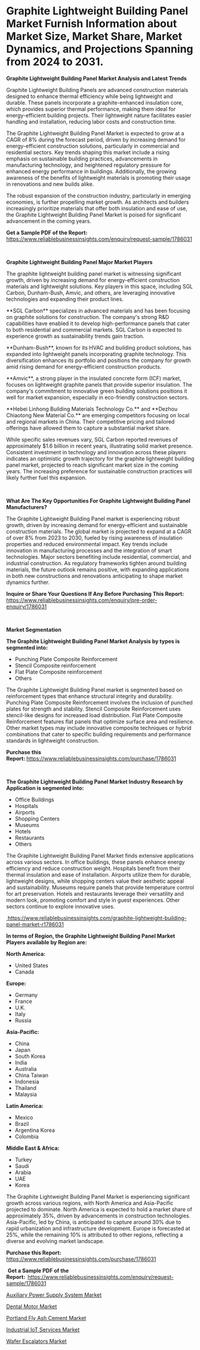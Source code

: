 <p><h1>Graphite Lightweight Building Panel Market Furnish Information about Market Size, Market Share, Market Dynamics, and Projections Spanning from 2024 to 2031.</h1></p><p><strong>Graphite Lightweight Building Panel Market Analysis and Latest Trends</strong></p>
<p><p>Graphite Lightweight Building Panels are advanced construction materials designed to enhance thermal efficiency while being lightweight and durable. These panels incorporate a graphite-enhanced insulation core, which provides superior thermal performance, making them ideal for energy-efficient building projects. Their lightweight nature facilitates easier handling and installation, reducing labor costs and construction time.</p><p>The Graphite Lightweight Building Panel Market is expected to grow at a CAGR of 8% during the forecast period, driven by increasing demand for energy-efficient construction solutions, particularly in commercial and residential sectors. Key trends shaping this market include a rising emphasis on sustainable building practices, advancements in manufacturing technology, and heightened regulatory pressure for enhanced energy performance in buildings. Additionally, the growing awareness of the benefits of lightweight materials is promoting their usage in renovations and new builds alike. </p><p>The robust expansion of the construction industry, particularly in emerging economies, is further propelling market growth. As architects and builders increasingly prioritize materials that offer both insulation and ease of use, the Graphite Lightweight Building Panel Market is poised for significant advancement in the coming years.</p></p>
<p><strong>Get a Sample PDF of the Report:&nbsp;</strong> <a href="https://www.reliablebusinessinsights.com/enquiry/request-sample/1786031?utm_campaign=48&utm_medium=2&utm_source=Github&utm_content=ia&utm_term=19122024&utm_id=graphite-lightweight-building-panel">https://www.reliablebusinessinsights.com/enquiry/request-sample/1786031</a></p>
<p>&nbsp;</p>
<p><strong>Graphite Lightweight Building Panel Major Market Players</strong></p>
<p><p>The graphite lightweight building panel market is witnessing significant growth, driven by increasing demand for energy-efficient construction materials and lightweight solutions. Key players in this space, including SGL Carbon, Dunham-Bush, Amvic, and others, are leveraging innovative technologies and expanding their product lines.</p><p>**SGL Carbon** specializes in advanced materials and has been focusing on graphite solutions for construction. The company's strong R&D capabilities have enabled it to develop high-performance panels that cater to both residential and commercial markets. SGL Carbon is expected to experience growth as sustainability trends gain traction.</p><p>**Dunham-Bush**, known for its HVAC and building product solutions, has expanded into lightweight panels incorporating graphite technology. This diversification enhances its portfolio and positions the company for growth amid rising demand for energy-efficient construction products.</p><p>**Amvic**, a strong player in the insulated concrete form (ICF) market, focuses on lightweight graphite panels that provide superior insulation. The company's commitment to innovative green building solutions positions it well for market expansion, especially in eco-friendly construction sectors.</p><p>**Hebei Linhong Building Materials Technology Co.** and **Dezhou Chiaotong New Material Co.** are emerging competitors focusing on local and regional markets in China. Their competitive pricing and tailored offerings have allowed them to capture a substantial market share.</p><p>While specific sales revenues vary, SGL Carbon reported revenues of approximately $1.6 billion in recent years, illustrating solid market presence. Consistent investment in technology and innovation across these players indicates an optimistic growth trajectory for the graphite lightweight building panel market, projected to reach significant market size in the coming years. The increasing preference for sustainable construction practices will likely further fuel this expansion.</p></p>
<p>&nbsp;</p>
<p><strong>What Are The Key Opportunities For Graphite Lightweight Building Panel Manufacturers?</strong></p>
<p><p>The Graphite Lightweight Building Panel market is experiencing robust growth, driven by increasing demand for energy-efficient and sustainable construction materials. The global market is projected to expand at a CAGR of over 8% from 2023 to 2030, fueled by rising awareness of insulation properties and reduced environmental impact. Key trends include innovation in manufacturing processes and the integration of smart technologies. Major sectors benefiting include residential, commercial, and industrial construction. As regulatory frameworks tighten around building materials, the future outlook remains positive, with expanding applications in both new constructions and renovations anticipating to shape market dynamics further.</p></p>
<p><strong>Inquire or Share Your Questions If Any Before Purchasing This Report:</strong> <a href="https://www.reliablebusinessinsights.com/enquiry/pre-order-enquiry/1786031?utm_campaign=48&utm_medium=2&utm_source=Github&utm_content=ia&utm_term=19122024&utm_id=graphite-lightweight-building-panel">https://www.reliablebusinessinsights.com/enquiry/pre-order-enquiry/1786031</a></p>
<p>&nbsp;</p>
<p><strong>Market Segmentation</strong></p>
<p><strong>The Graphite Lightweight Building Panel Market Analysis by types is segmented into:</strong></p>
<p><ul><li>Punching Plate Composite Reinforcement</li><li>Stencil Composite reinforcement</li><li>Flat Plate Composite reinforcement</li><li>Others</li></ul></p>
<p><p>The Graphite Lightweight Building Panel market is segmented based on reinforcement types that enhance structural integrity and durability. Punching Plate Composite Reinforcement involves the inclusion of punched plates for strength and stability. Stencil Composite Reinforcement uses stencil-like designs for increased load distribution. Flat Plate Composite Reinforcement features flat panels that optimize surface area and resilience. Other market types may include innovative composite techniques or hybrid combinations that cater to specific building requirements and performance standards in lightweight construction.</p></p>
<p><strong>Purchase this Report:&nbsp;</strong><a href="https://www.reliablebusinessinsights.com/purchase/1786031?utm_campaign=48&utm_medium=2&utm_source=Github&utm_content=ia&utm_term=19122024&utm_id=graphite-lightweight-building-panel">https://www.reliablebusinessinsights.com/purchase/1786031</a></p>
<p>&nbsp;</p>
<p><strong>The Graphite Lightweight Building Panel Market Industry Research by Application is segmented into:</strong></p>
<p><ul><li>Office Buildings</li><li>Hospitals</li><li>Airports</li><li>Shopping Centers</li><li>Museums</li><li>Hotels</li><li>Restaurants</li><li>Others</li></ul></p>
<p><p>The Graphite Lightweight Building Panel Market finds extensive applications across various sectors. In office buildings, these panels enhance energy efficiency and reduce construction weight. Hospitals benefit from their thermal insulation and ease of installation. Airports utilize them for durable, lightweight designs, while shopping centers value their aesthetic appeal and sustainability. Museums require panels that provide temperature control for art preservation. Hotels and restaurants leverage their versatility and modern look, promoting comfort and style in guest experiences. Other sectors continue to explore innovative uses.</p></p>
<p><a href="https://www.reliablebusinessinsights.com/graphite-lightweight-building-panel-market-r1786031?utm_campaign=48&utm_medium=2&utm_source=Github&utm_content=ia&utm_term=19122024&utm_id=graphite-lightweight-building-panel">&nbsp;https://www.reliablebusinessinsights.com/graphite-lightweight-building-panel-market-r1786031</a></p>
<p><strong>In terms of Region, the Graphite Lightweight Building Panel Market Players available by Region are:</strong></p>
<p>
    <p> <strong> North America: </strong>
        <ul>
            <li>United States</li>
            <li>Canada</li>
        </ul>
        </p> 
    <p> <strong> Europe: </strong>
        <ul>
            <li>Germany</li>
            <li>France</li>
            <li>U.K.</li>
            <li>Italy</li>
            <li>Russia</li>
        </ul>
        </p> 
    <p> <strong> Asia-Pacific: </strong>
        <ul>
            <li>China</li>
            <li>Japan</li>
            <li>South Korea</li>
            <li>India</li>
            <li>Australia</li>
            <li>China Taiwan</li>
            <li>Indonesia</li>
            <li>Thailand</li>
            <li>Malaysia</li>
        </ul>
        </p> 
    <p> <strong> Latin America: </strong>
        <ul>
            <li>Mexico</li>
            <li>Brazil</li>
            <li>Argentina Korea</li>
            <li>Colombia</li>
        </ul>
        </p> 
    <p> <strong> Middle East & Africa: </strong>
        <ul>
            <li>Turkey</li>
            <li>Saudi</li>
            <li>Arabia</li>
            <li>UAE</li>
            <li>Korea</li>
        </ul>
    </p>
    </p>
<p><p>The Graphite Lightweight Building Panel Market is experiencing significant growth across various regions, with North America and Asia-Pacific projected to dominate. North America is expected to hold a market share of approximately 35%, driven by advancements in construction technologies. Asia-Pacific, led by China, is anticipated to capture around 30% due to rapid urbanization and infrastructure development. Europe is forecasted at 25%, while the remaining 10% is attributed to other regions, reflecting a diverse and evolving market landscape.</p></p>
<p><strong>Purchase this Report: </strong><a href="https://www.reliablebusinessinsights.com/purchase/1786031?utm_campaign=48&utm_medium=2&utm_source=Github&utm_content=ia&utm_term=19122024&utm_id=graphite-lightweight-building-panel">https://www.reliablebusinessinsights.com/purchase/1786031</a></p>
<p>&nbsp;<strong>Get a Sample PDF of the Report:&nbsp;&nbsp;</strong><a href="https://www.reliablebusinessinsights.com/enquiry/request-sample/1786031?utm_campaign=48&utm_medium=2&utm_source=Github&utm_content=ia&utm_term=19122024&utm_id=graphite-lightweight-building-panel">https://www.reliablebusinessinsights.com/enquiry/request-sample/1786031</a></p>
<p><strong></strong></p>
<p><p><a href="https://www.linkedin.com/pulse/comprehensive-assessment-globalauxiliary-power-supply-system-aajre?utm_campaign=48&utm_medium=2&utm_source=Github&utm_content=ia&utm_term=19122024&utm_id=graphite-lightweight-building-panel">Auxiliary Power Supply System Market</a></p><p><a href="https://www.linkedin.com/pulse/extensive-analysis-dental-motor-market-anticipated-cagr-6-increased-fdsme?utm_campaign=48&utm_medium=2&utm_source=Github&utm_content=ia&utm_term=19122024&utm_id=graphite-lightweight-building-panel">Dental Motor Market</a></p><p><a href="https://www.linkedin.com/pulse/portland-fly-ash-cement-market-scope-business-update-growth-goals-vd7he?utm_campaign=48&utm_medium=2&utm_source=Github&utm_content=ia&utm_term=19122024&utm_id=graphite-lightweight-building-panel">Portland Fly Ash Cement Market</a></p><p><a href="https://www.linkedin.com/pulse/analyzing-industrial-iot-services-market-expected-cagr-71-atcee?utm_campaign=48&utm_medium=2&utm_source=Github&utm_content=ia&utm_term=19122024&utm_id=graphite-lightweight-building-panel">Industrial IoT Services Market</a></p><p><a href="https://github.com/kathiestrine5ty/Market-Research-Report-List-1/blob/main/wafer-escalators-market.md?utm_campaign=48&utm_medium=2&utm_source=Github&utm_content=ia&utm_term=19122024&utm_id=graphite-lightweight-building-panel">Wafer Escalators Market</a></p></p>